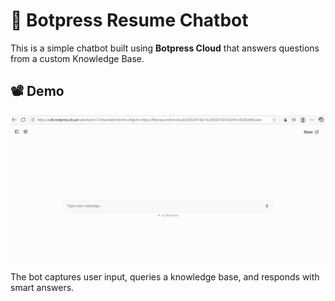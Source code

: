 # 🤖 Botpress Resume Chatbot

This is a simple chatbot built using **Botpress Cloud** that answers questions from a custom Knowledge Base.

## 📽 Demo

![Demo](demooo.gif)

The bot captures user input, queries a knowledge base, and responds with smart answers.

